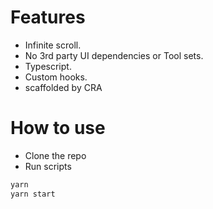 # Features

- Infinite scroll.
- No 3rd party UI dependencies or Tool sets.
- Typescript.
- Custom hooks.
- scaffolded by CRA


# How to use

- Clone the repo
- Run scripts

```bash
yarn
yarn start
```